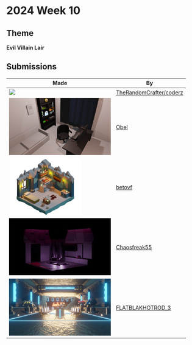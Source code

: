 # 2024 Week 10


## Theme

**Evil Villain Lair**


## Submissions

| Made | By |
|------|----|
| <img src="./TheRandomCrafter/WitchesLair.png" height="150" /> | [TheRandomCrafter/coderz](./TheRandomCrafter/) |
| <img src="./Obel/EvilVillainLair.png" height="150" /> | [Obel](./Obel/) |
| <img src="./betovf/villains-lair.png" height="150" /> | [betovf](./betovf/) |
| <img src="./Chaosfreak55/VillianLayerChallenge.png" height="150" /> | [Chaosfreak55](./Chaosfreak55/) |
| <img src="./FLATBLAKHOTROD_3/evilLair_07.jpg" height="150" /> | [FLATBLAKHOTROD_3](./FLATBLAKHOTROD_3/) |
